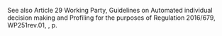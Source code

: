 See also Article 29 Working Party, Guidelines on Automated individual decision making and Profiling for the purposes of Regulation 2016/679, WP251rev.01, , p. 